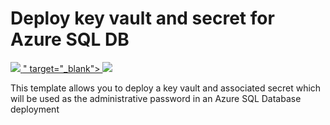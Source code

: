 # Deploy key vault and secret for Azure SQL DB

<a href="https://portal.azure.com/#create/Microsoft.Template/uri/https%3A%2F%2Fgithub.com%2Frscott1066%2Fcloudms-armtest%2Fmaster%2Fsqldbbasic%2Fsqldbbasickeyv.json" target="_blank">
    <img src="http://azuredeploy.net/deploybutton.png"/>
</a>
<a href="http://armviz.io/#/?load=https%3A%2F%2Fgithub.com%2Frscott1066%2Fcloudms-armtest%2Fmaster%2Fsqldbbasic%2Fsqldbbasickeyv.json" target="_blank">" target="_blank">
    <img src="http://armviz.io/visualizebutton.png"/>
</a>

This template allows you to deploy a key vault and associated secret which will be used as the administrative password in an Azure SQL Database deployment
